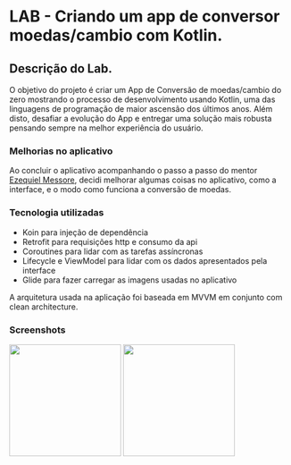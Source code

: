 # LAB - Criando um app de conversor moedas/cambio com Kotlin.
## Descrição do Lab.
O objetivo do projeto é criar um App de Conversão de moedas/cambio do zero mostrando o processo de desenvolvimento usando Kotlin, uma das linguagens de programação de maior ascensão dos últimos anos. Além disto, desafiar a evolução do App e entregar uma solução mais robusta pensando sempre na melhor experiência do usuário.

### Melhorias no aplicativo
Ao concluir o aplicativo acompanhando o passo a passo do mentor [Ezequiel Messore](https://github.com/EzequielMessore), decidi melhorar algumas coisas no aplicativo, como a interface, e o modo como funciona a conversão de moedas.

### Tecnologia utilizadas
* Koin para injeção de dependência
* Retrofit para requisições http e consumo da api
* Coroutines para lidar com as tarefas assíncronas
* Lifecycle e ViewModel para lidar com os dados apresentados pela interface
* Glide para fazer carregar as imagens usadas no aplicativo

A arquitetura usada na aplicação foi baseada em MVVM em conjunto com clean architecture.

### Screenshots

<img src="https://user-images.githubusercontent.com/637273/147812190-6b7f0fc7-0a6b-4949-9921-1bf4f433fa60.png" width="200" />
<img src="https://user-images.githubusercontent.com/637273/147812194-6a86eb13-4a62-4ba2-ab3f-619d4fcc28e2.png" width="200" />